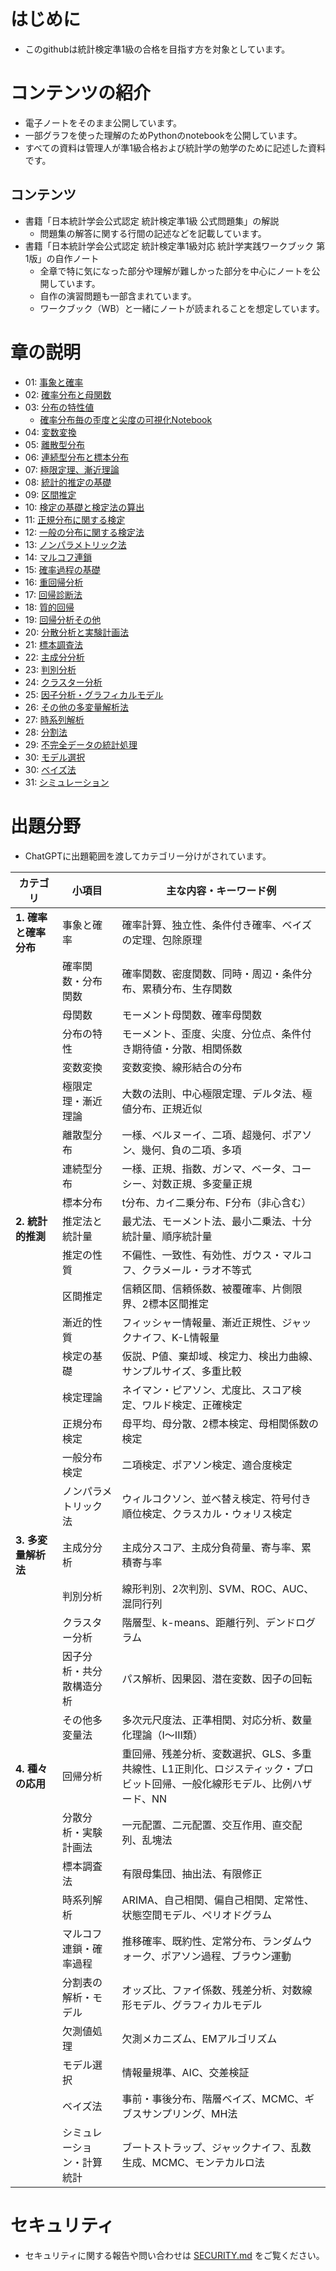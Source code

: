 # はじめに
* このgithubは統計検定準1級の合格を目指す方を対象としています。

# コンテンツの紹介
* 電子ノートをそのまま公開しています。
* 一部グラフを使った理解のためPythonのnotebookを公開しています。
* すべての資料は管理人が準1級合格および統計学の勉学のために記述した資料です。

## コンテンツ
* 書籍「日本統計学会公式認定 統計検定準1級 公式問題集」の解説
  * 問題集の解答に関する行間の記述などを記載しています。
* 書籍「日本統計学会公式認定 統計検定準1級対応 統計学実践ワークブック 第1版」の自作ノート
  * 全章で特に気になった部分や理解が難しかった部分を中心にノートを公開しています。
  * 自作の演習問題も一部含まれています。
  * ワークブック（WB）と一緒にノートが読まれることを想定しています。

# 章の説明
- 01: [事象と確率](./grade1semi_WB/chapter_1/)
- 02: [確率分布と母関数](./grade1semi_WB/chapter_2/)
- 03: [分布の特性値](./grade1semi_WB/chapter_3/)
  - [確率分布毎の歪度と尖度の可視化Notebook](./src/KurtosisAndShapSkewness.ipynb)
- 04: [変数変換](./grade1semi_WB/chapter_4/)
- 05: [離散型分布](./grade1semi_WB/chapter_5/)
- 06: [連続型分布と標本分布](./grade1semi_WB/chapter_6/)
- 07: [極限定理、漸近理論](./grade1semi_WB/chapter_7/)
- 08: [統計的推定の基礎](./grade1semi_WB/chapter_8/)
- 09: [区間推定](./grade1semi_WB/chapter_9/)
- 10: [検定の基礎と検定法の算出](./grade1semi_WB/chapter_10/)
- 11: [正規分布に関する検定](./grade1semi_WB/chapter_11/)
- 12: [一般の分布に関する検定法](./grade1semi_WB/chapter_12/)
- 13: [ノンパラメトリック法](./grade1semi_WB/chapter_13/)
- 14: [マルコフ連鎖](./grade1semi_WB/chapter_14/)
- 15: [確率過程の基礎](./grade1semi_WB/chapter_15/)
- 16: [重回帰分析](./grade1semi_WB/chapter_16/)
- 17: [回帰診断法](./grade1semi_WB/chapter_17/)
- 18: [質的回帰](./grade1semi_WB/chapter_18/)
- 19: [回帰分析その他](./grade1semi_WB/chapter_19/)
- 20: [分散分析と実験計画法](./grade1semi_WB/chapter_20/)
- 21: [標本調査法](./grade1semi_WB/chapter_21/)
- 22: [主成分分析](./grade1semi_WB/chapter_22/)
- 23: [判別分析](./grade1semi_WB/chapter_23/)
- 24: [クラスター分析](./grade1semi_WB/chapter_24/)
- 25: [因子分析・グラフィカルモデル](./grade1semi_WB/chapter_25/)
- 26: [その他の多変量解析法](./grade1semi_WB/chapter_26/)
- 27: [時系列解析](./grade1semi_WB/chapter_27/)
- 28: [分割法](./grade1semi_WB/chapter_28/)
- 29: [不完全データの統計処理](./grade1semi_WB/chapter_29/)
- 30: [モデル選択](./grade1semi_WB/chapter_30/)
- 30: [ベイズ法](./grade1semi_WB/chapter_31/)
- 31: [シミュレーション](./grade1semi_WB/chapter_32/)

# 出題分野
* ChatGPTに出題範囲を渡してカテゴリー分けがされています。

| カテゴリ | 小項目 | 主な内容・キーワード例 |
|----------|--------|-------------------------|
| **1. 確率と確率分布** | 事象と確率 | 確率計算、独立性、条件付き確率、ベイズの定理、包除原理 |
| | 確率関数・分布関数 | 確率関数、密度関数、同時・周辺・条件分布、累積分布、生存関数 |
| | 母関数 | モーメント母関数、確率母関数 |
| | 分布の特性 | モーメント、歪度、尖度、分位点、条件付き期待値・分散、相関係数 |
| | 変数変換 | 変数変換、線形結合の分布 |
| | 極限定理・漸近理論 | 大数の法則、中心極限定理、デルタ法、極値分布、正規近似 |
| | 離散型分布 | 一様、ベルヌーイ、二項、超幾何、ポアソン、幾何、負の二項、多項 |
| | 連続型分布 | 一様、正規、指数、ガンマ、ベータ、コーシー、対数正規、多変量正規 |
| | 標本分布 | t分布、カイ二乗分布、F分布（非心含む） |
| **2. 統計的推測** | 推定法と統計量 | 最尤法、モーメント法、最小二乗法、十分統計量、順序統計量 |
| | 推定の性質 | 不偏性、一致性、有効性、ガウス・マルコフ、クラメール・ラオ不等式 |
| | 区間推定 | 信頼区間、信頼係数、被覆確率、片側限界、2標本区間推定 |
| | 漸近的性質 | フィッシャー情報量、漸近正規性、ジャックナイフ、K-L情報量 |
| | 検定の基礎 | 仮説、P値、棄却域、検定力、検出力曲線、サンプルサイズ、多重比較 |
| | 検定理論 | ネイマン・ピアソン、尤度比、スコア検定、ワルド検定、正確検定 |
| | 正規分布検定 | 母平均、母分散、2標本検定、母相関係数の検定 |
| | 一般分布検定 | 二項検定、ポアソン検定、適合度検定 |
| | ノンパラメトリック法 | ウィルコクソン、並べ替え検定、符号付き順位検定、クラスカル・ウォリス検定 |
| **3. 多変量解析法** | 主成分分析 | 主成分スコア、主成分負荷量、寄与率、累積寄与率 |
| | 判別分析 | 線形判別、2次判別、SVM、ROC、AUC、混同行列 |
| | クラスター分析 | 階層型、k-means、距離行列、デンドログラム |
| | 因子分析・共分散構造分析 | パス解析、因果図、潜在変数、因子の回転 |
| | その他多変量法 | 多次元尺度法、正準相関、対応分析、数量化理論（I〜III類） |
| **4. 種々の応用** | 回帰分析 | 重回帰、残差分析、変数選択、GLS、多重共線性、L1正則化、ロジスティック・プロビット回帰、一般化線形モデル、比例ハザード、NN |
| | 分散分析・実験計画法 | 一元配置、二元配置、交互作用、直交配列、乱塊法 |
| | 標本調査法 | 有限母集団、抽出法、有限修正 |
| | 時系列解析 | ARIMA、自己相関、偏自己相関、定常性、状態空間モデル、ペリオドグラム |
| | マルコフ連鎖・確率過程 | 推移確率、既約性、定常分布、ランダムウォーク、ポアソン過程、ブラウン運動 |
| | 分割表の解析・モデル | オッズ比、ファイ係数、残差分析、対数線形モデル、グラフィカルモデル |
| | 欠測値処理 | 欠測メカニズム、EMアルゴリズム |
| | モデル選択 | 情報量規準、AIC、交差検証 |
| | ベイズ法 | 事前・事後分布、階層ベイズ、MCMC、ギブスサンプリング、MH法 |
| | シミュレーション・計算統計 | ブートストラップ、ジャックナイフ、乱数生成、MCMC、モンテカルロ法 |

# セキュリティ
* セキュリティに関する報告や問い合わせは [SECURITY.md](./SECURITY.md) をご覧ください。